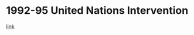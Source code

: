 # 1992-95 United Nations Intervention
[link](https://en.wikipedia.org/wiki/Somali_Civil_War\#United_Nations_intervention_(1992%E2%80%931995))